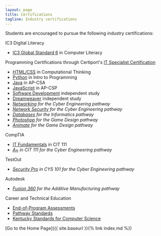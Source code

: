 ```yaml
---
layout: page
title: Certifications
tagline: Industry certifications
---
```

Students are encouraged to pursue the following industry certifications:

IC3 Digital Literacy
* [IC3 Global Standard 6](https://certiport.pearsonvue.com/Certifications/IC3/Digital-Literacy-Certification/Certify/IC3-Global-Standard-6) in Computer Literacy

Programming Certifications through Certiport's [IT Specialist Certification](https://certiport.pearsonvue.com/Certifications/ITSpecialist/Certification/Certify)
* [HTML/CSS](https://certiport.pearsonvue.com/fc/ITS/htmlcss) in Computational Thinking
* [Python](https://certiport.pearsonvue.com/fc/ITS/python) in Intro to Programming
* [Java](https://certiport.pearsonvue.com/fc/ITS/java) in AP-CSA
* [JavaScript](https://certiport.pearsonvue.com/fc/ITS/javascript) in AP-CSP
* [Software Development](https://certiport.pearsonvue.com/fc/ITS/softwaredevelopment) independent study
* [Dreamweaver](https://certiport.pearsonvue.com/fc/aca/od/cc2021/dreamweaver) independent study
* _[Networking](https://certiport.pearsonvue.com/fc/ITS/softwaredevelopment) for the Cyber Engineering pathway_
* _[Network Security](https://certiport.pearsonvue.com/fc/ITS/networksecurity) for the Cyber Engineering pathway_
* _[Databases](https://certiport.pearsonvue.com/fc/ITS/database) for the Informatics pathway_
* _[Photoshop](https://certiport.pearsonvue.com/fc/aca/od/cc2021/photoshop) for the Game Design pathway_
* _[Animate](https://certiport.pearsonvue.com/fc/aca/od/cc2021/animate) for the Game Design pathway_

CompTIA
* [IT Fundamentals](https://www.comptia.org/certifications/it-fundamentals) in CIT 111
* _[A+](https://www.comptia.org/certifications/a) in CIT 111 for the Cyber Engineering pathway_

TestOut
* _[Security Pro](https://w3.testout.com/pro-certifications/security-pro) in CYS 101 for the Cyber Engineering pathway_

Autodesk
* _[Fusion 360](https://certiport.pearsonvue.com/fc/autodesk/od/acu/fusion-360) for the Additive Manufacturing pathway_

Career and Technical Education
* [End-of-Program Assessments](https://education.ky.gov/CTE/endofprog/Pages/default.aspx)
* [Pathway Standards](https://education.ky.gov/CTE/endofprog/Pages/CTEEOPStandardsDocs.aspx)
* [Kentucky Standards for Computer Science](https://kystandards.org/content_area/computerscience/)

[Go to the Home Page]({{ site.baseurl }}{% link index.md %})

